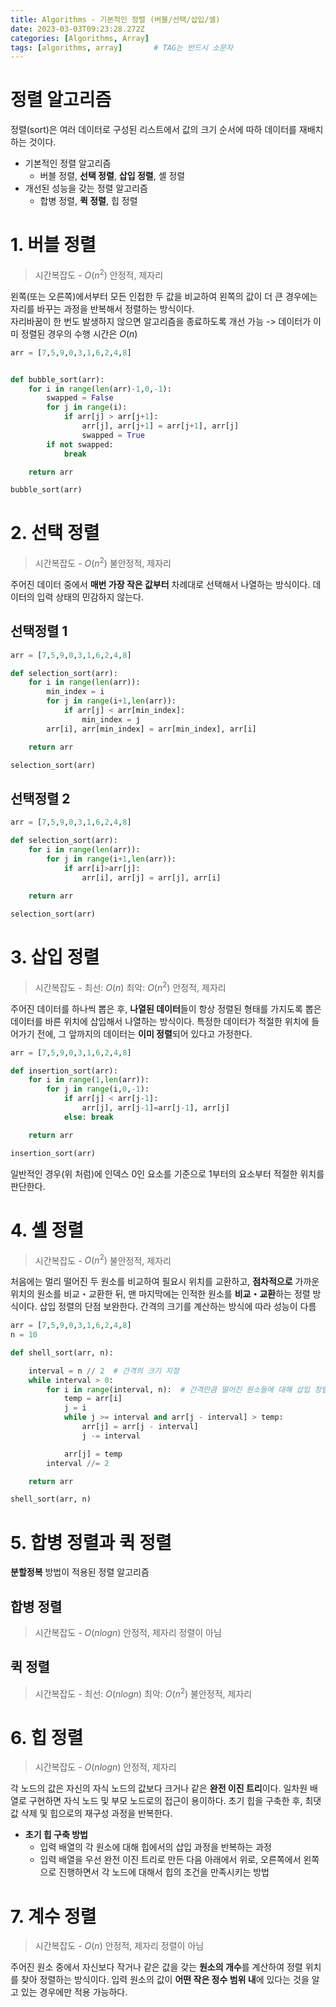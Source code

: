 ```yaml
---
title: Algorithms - 기본적인 정렬 (버블/선택/삽입/셀)
date: 2023-03-03T09:23:28.272Z
categories: [Algorithms, Array]
tags: [algorithms, array]		# TAG는 반드시 소문자
---
```


# 정렬 알고리즘
정렬(sort)은 여러 데이터로 구성된 리스트에서 값의 크기 순서에 따하 데이터를 재배치하는 것이다.

* 기본적인 정렬 알고리즘
    * 버블 정렬, **선택 정렬**, **삽입 정렬**, 셸 정렬
* 개선된 성능을 갖는 정렬 알고리즘
    * 합병 정렬, **퀵 정렬**, 힙 정렬




# 1. 버블 정렬

> 시간복잡도 -  $O(n^2)$ 안정적, 제자리

왼쪽(또는 오른쪽)에서부터 모든 인접한 두 값을 비교하여 왼쪽의 값이 더 큰 경우에는 자리를 바꾸는 과정을 반복해서 정렬하는 방식이다.  
자리바꿈이 한 번도 발생하지 않으면 알고리즘을 종료하도록 개선 가능 -> 데이터가 이미 정렬된 경우의 수행 시간은 $O(n)$

```python
arr = [7,5,9,0,3,1,6,2,4,8]


def bubble_sort(arr):
    for i in range(len(arr)-1,0,-1):
        swapped = False
        for j in range(i):
            if arr[j] > arr[j+1]:
                arr[j], arr[j+1] = arr[j+1], arr[j]
                swapped = True
        if not swapped:
            break

    return arr

bubble_sort(arr)
```



# 2. 선택 정렬

> 시간복잡도 - $O(n^2)$ 불안정적, 제자리

주어진 데이터 중에서 **매번 가장 작은 값부터** 차례대로 선택해서 나열하는 방식이다. 데이터의 입력 상태의 민감하지 않는다.

## 선택정렬 1
```python
arr = [7,5,9,0,3,1,6,2,4,8]

def selection_sort(arr):
    for i in range(len(arr)):
        min_index = i
        for j in range(i+1,len(arr)):
            if arr[j] < arr[min_index]:
                min_index = j
        arr[i], arr[min_index] = arr[min_index], arr[i]

    return arr

selection_sort(arr)
```

## 선택정렬 2
```python
arr = [7,5,9,0,3,1,6,2,4,8]

def selection_sort(arr):
    for i in range(len(arr)):
        for j in range(i+1,len(arr)):
            if arr[i]>arr[j]:
                arr[i], arr[j] = arr[j], arr[i]
                
    return arr

selection_sort(arr)
```




# 3. 삽입 정렬

> 시간복잡도 - 최선: $O(n)$  최악: $O(n^2)$ 안정적, 제자리

주어진 데이터를 하나씩 뽑은 후, **나열된 데이터**들이 항상 정렬된 형태를 가지도록 뽑은 데이터를 바른 위치에 삽입해서 나열하는 방식이다. 특정한 데이터가 적절한 위치에 들어가기 전에, 그 앞까지의 데이터는 **이미 정렬**되어 있다고 가정한다.

```python
arr = [7,5,9,0,3,1,6,2,4,8]

def insertion_sort(arr):
    for i in range(1,len(arr)):
        for j in range(i,0,-1):
            if arr[j] < arr[j-1]:
                arr[j], arr[j-1]=arr[j-1], arr[j]
            else: break

    return arr

insertion_sort(arr)
```

일반적인 경우(위 처럼)에 인덱스 0인 요소를 기준으로 1부터의 요소부터 적절한 위치를 판단한다.




# 4. 셸 정렬

> 시간복잡도 - $O(n^2)$ 불안정적, 제자리

처음에는 멀리 떨어진 두 원소를 비교하여 필요시 위치를 교환하고, **점차적으로** 가까운 위치의 원소를 비교・교환한 뒤, 맨 마지막에는 인적한 원소를 **비교・교환**하는 정렬 방식이다. 삽입 정렬의 단점 보완한다. 간격의 크기를 계산하는 방식에 따라 성능이 다름

```python
arr = [7,5,9,0,3,1,6,2,4,8]
n = 10

def shell_sort(arr, n):

    interval = n // 2  # 간격의 크기 지정
    while interval > 0:
        for i in range(interval, n):  # 간격만큼 떨어진 원소들에 대해 삽입 정렬 수행
            temp = arr[i]
            j = i
            while j >= interval and arr[j - interval] > temp:
                arr[j] = arr[j - interval]
                j -= interval

            arr[j] = temp
        interval //= 2

    return arr

shell_sort(arr, n)
```



# 5. 합병 정렬과 퀵 정렬
**분할정복** 방법이 적용된 정렬 알고리즘

## 합병 정렬

> 시간복잡도 - $O(n log n)$ 안정적, 제자리 정렬이 아님

## 퀵 정렬

> 시간복잡도 - 최선: $O(n log n)$  최악: $O(n^2)$ 불안정적, 제자리




# 6. 힙 정렬

> 시간복잡도 - $O(n log n)$ 안정적, 제자리

각 노드의 값은 자신의 자식 노드의 값보다 크거나 같은 **완전 이진 트리**이다. 일차원 배열로 구현하면 자식 노드 및 부모 노드로의 접근이 용이하다. 초기 힙을 구축한 후, 최댓값 삭제 및 힙으로의 재구성 과정을 반복한다.
* **초기 힙 구축 방법**
    * 입력 배열의 각 원소에 대해 힙에서의 삽입 과정을 반복하는 과정
    * 입력 배열을 우선 완전 이진 트리로 만든 다음 아래에서 위로, 오른쪽에서 왼쪽으로 진행하면서 각 노드에 대해서 힙의 조건을 만족시키는 방법




# 7. 계수 정렬

> 시간복잡도 - $O(n)$ 안정적, 제자리 정렬이 아님

주어진 원소 중에서 자신보다 작거나 같은 값을 갖는 **원소의 개수**를 계산하여 정렬 위치를 찾아 정렬하는 방식이다. 입력 원소의 값이 **어떤 작은 정수 범위 내**에 있다는 것을 알고 있는 경우에만 적용 가능하다.

